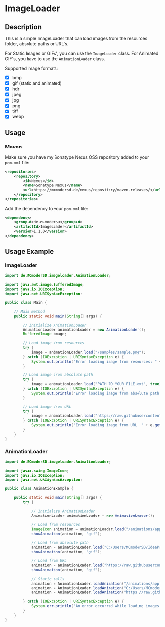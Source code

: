 # ImageLoader

## Description
This is a simple ImageLoader that can load images from the resources folder, absolute paths or URL's.

For Static Images or GIFs', you can use the `ImageLoader` class.
For Animated GIF's, you have to use the `AnimationLoader` class.

Supported image formats:

- [x] bmp
- [x] gif (static and animated)
- [x] hdr 
- [x] jpeg 
- [x] jpg 
- [x] png 
- [x] tiff 
- [x] webp

## Usage

### Maven
Make sure you have my Sonatype Nexus OSS repository added to your `pom.xml` file:
```xml
<repositories>
    <repository>
        <id>Nexus</id>
        <name>Sonatype Nexus</name>
        <url>https://mcmodersd.de/nexus/repository/maven-releases/</url>
    </repository>
</repositories>
```
Add the dependency to your `pom.xml` file:
```xml
<dependency>
    <groupId>de.MCmoderSD</groupId>
    <artifactId>ImageLoader</artifactId>
    <version>1.1.0</version>
</dependency>
```


## Usage Example

### ImageLoader
```java
import de.MCmoderSD.imageloader.AnimationLoader;

import java.awt.image.BufferedImage;
import java.io.IOException;
import java.net.URISyntaxException;

public class Main {

    // Main method
    public static void main(String[] args) {

        // Initialize AnimationLoader
        AnimationLoader animationLoader = new AnimationLoader();
        BufferedImage image;

        // Load image from resources
        try {
            image = animationLoader.load("/samples/sample.png");
        } catch (IOException | URISyntaxException e) {
            System.out.println("Error loading image from resources: " + e.getMessage());
        }

        // Load image from absolute path
        try {
            image = animationLoader.load("PATH_TO_YOUR_FILE.ext", true);
        } catch (IOException | URISyntaxException e) {
            System.out.println("Error loading image from absolute path: " + e.getMessage());
        }

        // Load image from URL
        try {
            image = animationLoader.load("https://raw.githubusercontent.com/MCmoderSD/ImageLoader/refs/heads/master/src/test/resources/samples/sample.webp");
        } catch (IOException | URISyntaxException e) {
            System.out.println("Error loading image from URL: " + e.getMessage());
        }
    }
}
```

### AnimationLoader
```java
import de.MCmoderSD.imageloader.AnimationLoader;

import javax.swing.ImageIcon;
import java.io.IOException;
import java.net.URISyntaxException;

public class AnimationExample {

    public static void main(String[] args) {
        try {

            // Initialize AnimationLoader
            AnimationLoader animationLoader = new AnimationLoader();

            // Load from resources
            ImageIcon animation = animationLoader.load("/animations/apple.gif");
            showAnimation(animation, "gif");

            // Load from absolute path
            animation = animationLoader.load("C:/Users/MCmoderSD/IdeaProjects/Packages/ImageLoader/src/test/resources/animations/apple.gif", true);
            showAnimation(animation, "gif");

            // Load from URL
            animation = animationLoader.load("https://raw.githubusercontent.com/MCmoderSD/ImageLoader/refs/heads/master/src/test/resources/animations/apple.gif");
            showAnimation(animation, "gif");

            // Static calls
            animation = AnimationLoader.loadAnimation("/animations/apple.gif", false);
            animation = AnimationLoader.loadAnimation("C:/Users/MCmoderSD/IdeaProjects/Packages/ImageLoader/src/test/resources/animations/apple.gif", true);
            animation = AnimationLoader.loadAnimation("https://raw.githubusercontent.com/MCmoderSD/ImageLoader/refs/heads/master/src/test/resources/animations/apple.gif", false);

        } catch (IOException | URISyntaxException e) {
            System.err.println("An error occurred while loading images: " + e.getMessage());
        }
    }
}
```